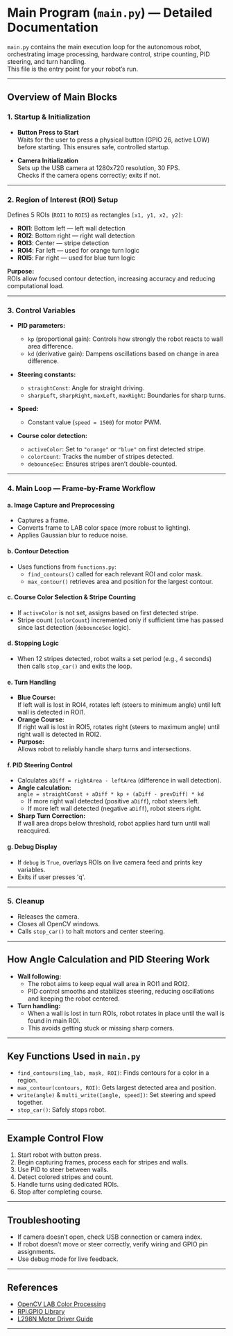 # Main Program (`main.py`) — Detailed Documentation

`main.py` contains the main execution loop for the autonomous robot, orchestrating image processing, hardware control, stripe counting, PID steering, and turn handling.  
This file is the entry point for your robot’s run.

---

## Overview of Main Blocks

### 1. **Startup & Initialization**

- **Button Press to Start**  
  Waits for the user to press a physical button (GPIO 26, active LOW) before starting. This ensures safe, controlled startup.

- **Camera Initialization**  
  Sets up the USB camera at 1280x720 resolution, 30 FPS.  
  Checks if the camera opens correctly; exits if not.

---

### 2. **Region of Interest (ROI) Setup**

Defines 5 ROIs (`ROI1` to `ROI5`) as rectangles `[x1, y1, x2, y2]`:
- **ROI1**: Bottom left — left wall detection
- **ROI2**: Bottom right — right wall detection
- **ROI3**: Center — stripe detection
- **ROI4**: Far left — used for orange turn logic
- **ROI5**: Far right — used for blue turn logic

**Purpose:**  
ROIs allow focused contour detection, increasing accuracy and reducing computational load.

---

### 3. **Control Variables**

- **PID parameters:**  
  - `kp` (proportional gain): Controls how strongly the robot reacts to wall area difference.
  - `kd` (derivative gain): Dampens oscillations based on change in area difference.
- **Steering constants:**  
  - `straightConst`: Angle for straight driving.
  - `sharpLeft`, `sharpRight`, `maxLeft`, `maxRight`: Boundaries for sharp turns.
- **Speed:**  
  - Constant value (`speed = 1500`) for motor PWM.

- **Course color detection:**  
  - `activeColor`: Set to `"orange"` or `"blue"` on first detected stripe.
  - `colorCount`: Tracks the number of stripes detected.
  - `debounceSec`: Ensures stripes aren’t double-counted.

---

### 4. **Main Loop — Frame-by-Frame Workflow**

#### a. **Image Capture and Preprocessing**
- Captures a frame.
- Converts frame to LAB color space (more robust to lighting).
- Applies Gaussian blur to reduce noise.

#### b. **Contour Detection**
- Uses functions from `functions.py`:
  - `find_contours()` called for each relevant ROI and color mask.
  - `max_contour()` retrieves area and position for the largest contour.

#### c. **Course Color Selection & Stripe Counting**
- If `activeColor` is not set, assigns based on first detected stripe.
- Stripe count (`colorCount`) incremented only if sufficient time has passed since last detection (`debounceSec` logic).

#### d. **Stopping Logic**
- When 12 stripes detected, robot waits a set period (e.g., 4 seconds) then calls `stop_car()` and exits the loop.

#### e. **Turn Handling**
- **Blue Course:**  
  If left wall is lost in ROI4, rotates left (steers to minimum angle) until left wall is detected in ROI1.
- **Orange Course:**  
  If right wall is lost in ROI5, rotates right (steers to maximum angle) until right wall is detected in ROI2.
- **Purpose:**  
  Allows robot to reliably handle sharp turns and intersections.

#### f. **PID Steering Control**
- Calculates `aDiff = rightArea - leftArea` (difference in wall detection).
- **Angle calculation:**  
  `angle = straightConst + aDiff * kp + (aDiff - prevDiff) * kd`
  - If more right wall detected (positive `aDiff`), robot steers left.
  - If more left wall detected (negative `aDiff`), robot steers right.
- **Sharp Turn Correction:**  
  If wall area drops below threshold, robot applies hard turn until wall reacquired.

#### g. **Debug Display**
- If `debug` is `True`, overlays ROIs on live camera feed and prints key variables.
- Exits if user presses 'q'.

---

### 5. **Cleanup**

- Releases the camera.
- Closes all OpenCV windows.
- Calls `stop_car()` to halt motors and center steering.

---

## How Angle Calculation and PID Steering Work

- **Wall following:**  
  - The robot aims to keep equal wall area in ROI1 and ROI2.
  - PID control smooths and stabilizes steering, reducing oscillations and keeping the robot centered.
- **Turn handling:**  
  - When a wall is lost in turn ROIs, robot rotates in place until the wall is found in main ROI.
  - This avoids getting stuck or missing sharp corners.

---

## Key Functions Used in `main.py`

- `find_contours(img_lab, mask, ROI)`: Finds contours for a color in a region.
- `max_contour(contours, ROI)`: Gets largest detected area and position.
- `write(angle)` & `multi_write([angle, speed])`: Set steering and speed together.
- `stop_car()`: Safely stops robot.

---

## Example Control Flow

1. Start robot with button press.
2. Begin capturing frames, process each for stripes and walls.
3. Use PID to steer between walls.
4. Detect colored stripes and count.
5. Handle turns using dedicated ROIs.
6. Stop after completing course.

---

## Troubleshooting

- If camera doesn’t open, check USB connection or camera index.
- If robot doesn’t move or steer correctly, verify wiring and GPIO pin assignments.
- Use debug mode for live feedback.

---

## References

- [OpenCV LAB Color Processing](https://docs.opencv.org/)
- [RPi.GPIO Library](https://sourceforge.net/p/raspberry-gpio-python/wiki/Home/)
- [L298N Motor Driver Guide](https://www.electronicwings.com/nodemcu/l298n-motor-driver)

---